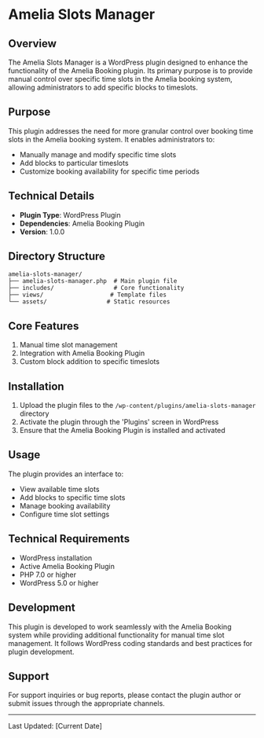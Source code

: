 # Amelia Slots Manager

## Overview
The Amelia Slots Manager is a WordPress plugin designed to enhance the functionality of the Amelia Booking plugin. Its primary purpose is to provide manual control over specific time slots in the Amelia booking system, allowing administrators to add specific blocks to timeslots.

## Purpose
This plugin addresses the need for more granular control over booking time slots in the Amelia booking system. It enables administrators to:
- Manually manage and modify specific time slots
- Add blocks to particular timeslots
- Customize booking availability for specific time periods

## Technical Details
- **Plugin Type**: WordPress Plugin
- **Dependencies**: Amelia Booking Plugin
- **Version**: 1.0.0

## Directory Structure
```
amelia-slots-manager/
├── amelia-slots-manager.php  # Main plugin file
├── includes/                 # Core functionality
├── views/                   # Template files
└── assets/                 # Static resources
```

## Core Features
1. Manual time slot management
2. Integration with Amelia Booking Plugin
3. Custom block addition to specific timeslots

## Installation
1. Upload the plugin files to the `/wp-content/plugins/amelia-slots-manager` directory
2. Activate the plugin through the 'Plugins' screen in WordPress
3. Ensure that the Amelia Booking Plugin is installed and activated

## Usage
The plugin provides an interface to:
- View available time slots
- Add blocks to specific time slots
- Manage booking availability
- Configure time slot settings

## Technical Requirements
- WordPress installation
- Active Amelia Booking Plugin
- PHP 7.0 or higher
- WordPress 5.0 or higher

## Development
This plugin is developed to work seamlessly with the Amelia Booking system while providing additional functionality for manual time slot management. It follows WordPress coding standards and best practices for plugin development.

## Support
For support inquiries or bug reports, please contact the plugin author or submit issues through the appropriate channels.

---
Last Updated: [Current Date] 